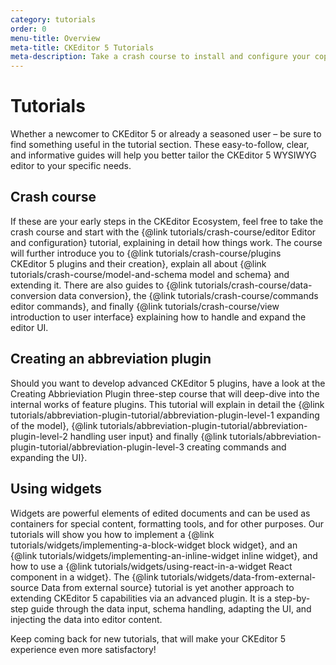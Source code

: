 ```yaml
---
category: tutorials
order: 0
menu-title: Overview
meta-title: CKEditor 5 Tutorials
meta-description: Take a crash course to install and configure your copy of CKEditor 5 or deep-dive into the internal works of the editor ecosystem to create new features, adapt and tailor the system to you needs!
---
```


# Tutorials

Whether a newcomer to CKEditor&nbsp;5 or already a seasoned user &ndash; be sure to find something useful in the tutorial section. These easy-to-follow, clear, and informative guides will help you better tailor the CKEditor 5 WYSIWYG editor to your specific needs.

## Crash course

If these are your early steps in the CKEditor Ecosystem, feel free to take the crash course and start with the {@link tutorials/crash-course/editor Editor and configuration} tutorial, explaining in detail how things work. The course will further introduce you to {@link tutorials/crash-course/plugins CKEditor&nbsp;5 plugins and their creation}, explain all about {@link tutorials/crash-course/model-and-schema model and schema} and extending it. There are also guides to {@link tutorials/crash-course/data-conversion data conversion}, the {@link tutorials/crash-course/commands editor commands}, and finally {@link tutorials/crash-course/view introduction to user interface} explaining how to handle and expand the editor UI.

## Creating an abbreviation plugin

Should you want to develop advanced CKEditor&nbsp;5 plugins, have a look at the Creating Abbrieviation Plugin three-step course that will deep-dive into the internal works of feature plugins. This tutorial will explain in detail the {@link tutorials/abbreviation-plugin-tutorial/abbreviation-plugin-level-1 expanding of the model}, {@link tutorials/abbreviation-plugin-tutorial/abbreviation-plugin-level-2 handling user input} and finally {@link tutorials/abbreviation-plugin-tutorial/abbreviation-plugin-level-3 creating commands and expanding the UI}.

## Using widgets

Widgets are powerful elements of edited documents and can be used as containers for special content, formatting tools, and for other purposes. Our tutorials will show you how to implement a {@link tutorials/widgets/implementing-a-block-widget block widget}, and an {@link tutorials/widgets/implementing-an-inline-widget inline widget}, and how to use a {@link tutorials/widgets/using-react-in-a-widget React component in a widget}. The {@link tutorials/widgets/data-from-external-source Data from external source} tutorial is yet another approach to extending CKEditor&nbsp;5 capabilities via an advanced plugin. It is a step-by-step guide through the data input, schema handling, adapting the UI, and injecting the data into editor content.

Keep coming back for new tutorials, that will make your CKEditor&nbsp;5 experience even more satisfactory!
